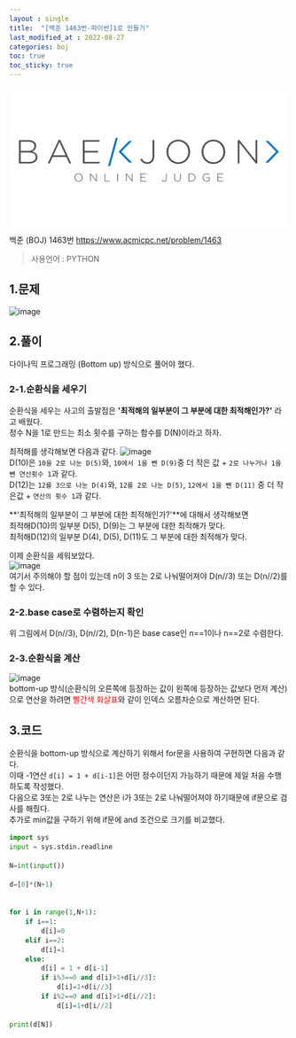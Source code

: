 ```yaml
---
layout : single
title:  "[백준 1463번-파이썬]1로 만들기"
last_modified_at : 2022-08-27
categories: boj
toc: true
toc_sticky: true
---
```

<center><img src="/img/boj/boj-logo.png"></center>
백준 (BOJ) 1463번  
<a href="https://www.acmicpc.net/problem/1463">https://www.acmicpc.net/problem/1463</a>

> 사용언어 : PYTHON

## 1.문제  
![image](https://user-images.githubusercontent.com/80660585/187019476-c073f0b7-151b-4334-b095-3c31747cdb1d.png)


## 2.풀이  
다이나믹 프로그래밍 (Bottom up) 방식으로 풀어야 했다.   

### 2-1.순환식을 세우기  
순환식을 세우는 사고의 출발점은 **'최적해의 일부분이 그 부분에 대한 최적해인가?'** 라고 배웠다.  
정수 N을 1로 만드는 최소 횟수를 구하는 함수를 D(N)이라고 하자. 

최적해를 생각해보면 다음과 같다.
![image](https://user-images.githubusercontent.com/80660585/187020087-43f75fec-bc40-4925-8541-c733de08246c.png)  
D(10)은 `10을 2로 나눈 D(5)`와, `10에서 1을 뺀 D(9)`중 더 작은 값 +  `2로 나누거나 1을 뺀 연산횟수 1`과 같다.   
D(12)는 `12를 3으로 나눈 D(4)`와, `12를 2로 나눈 D(5)`, `12에서 1을 뺀 D(11)` 중 더 작은값 +  `연산의 횟수 1`과 같다.

**'최적해의 일부분이 그 부분에 대한 최적해인가?'**에 대해서 생각해보면    
최적해D(10)의 일부분 D(5), D(9)는 그 부분에 대한 최적해가 맞다.  
최적해D(12)의 일부분 D(4), D(5), D(11)도 그 부분에 대한 최적해가 맞다.  

이제 순환식을 세워보았다.  
![image](https://user-images.githubusercontent.com/80660585/187020480-af1ac0e7-eaa2-4a9e-90ef-fd5d6322ef6f.png)  
여기서 주의해야 할 점이 있는데 n이 3 또는 2로 나눠떨어져야 D(n//3) 또는 D(n//2)를 할 수 있다.  

### 2-2.base case로 수렴하는지 확인
위 그림에서 D(n//3), D(n//2), D(n-1)은 base case인 n==1이나 n==2로 수렴한다.  

### 2-3.순환식을 계산
![image](https://user-images.githubusercontent.com/80660585/187020806-794b9352-1fc4-4014-a0e6-850cf23b75c9.png)  
bottom-up 방식(순환식의 오른쪽에 등장하는 값이 왼쪽에 등장하는 값보다 먼저 계산)으로 연산을 하려면 <span style="color:red">빨간색 화살표</span>와 같이 인덱스 오름차순으로 계산하면 된다.  

## 3.코드
순환식을 bottom-up 방식으로 계산하기 위해서 for문을 사용하여 구현하면 다음과 같다.   
이때 -1연산 `d[i] = 1 + d[i-1]`은 어떤 정수이던지 가능하기 때문에 제일 처음 수행하도록 작성했다.  
다음으로 3또는 2로 나누는 연산은 i가 3또는 2로 나눠떨어져야 하기때문에 if문으로 검사를 해줬다.  
추가로 min값을 구하기 위해 if문에 and 조건으로 크기를 비교했다.   

```python
import sys
input = sys.stdin.readline

N=int(input())

d=[0]*(N+1)


for i in range(1,N+1):
    if i==1:
        d[i]=0
    elif i==2:
        d[i]=1
    else:
        d[i] = 1 + d[i-1]
        if i%3==0 and d[i]>1+d[i//3]:
            d[i]=1+d[i//3]
        if i%2==0 and d[i]>1+d[i//2]:
            d[i]=1+d[i//2]

print(d[N])
```



